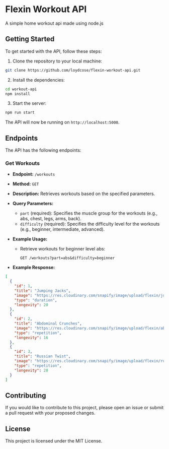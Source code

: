 # Flexin Workout API

A simple home workout api made using node.js

## Getting Started

To get started with the API, follow these steps:

1. Clone the repository to your local machine:

```bash
git clone https://github.com/loydcose/flexin-workout-api.git
```

2. Install the dependencies:

```bash
cd workout-api
npm install
```

3. Start the server:

```bash
npm run start
```

The API will now be running on `http://localhost:5000`.

## Endpoints

The API has the following endpoints:

### Get Workouts

- **Endpoint:** `/workouts`
- **Method:** `GET`
- **Description:** Retrieves workouts based on the specified parameters.
- **Query Parameters:**

  - `part` (required): Specifies the muscle group for the workouts (e.g., abs, chest, legs, arms, back).
  - `difficulty` (required): Specifies the difficulty level for the workouts (e.g., beginner, intermediate, advanced).

- **Example Usage:**

  - Retrieve workouts for beginner level abs:
    ```
    GET /workouts?part=abs&difficulty=beginner
    ```

- **Example Response:**

```json
[
  {
    "id": 1,
    "title": "Jumping Jacks",
    "image": "https://res.cloudinary.com/snapify/image/upload/flexin/jumping-jacks",
    "type": "duration",
    "longevity": 20
  },
  {
    "id": 2,
    "title": "Abdominal Crunches",
    "image": "https://res.cloudinary.com/snapify/image/upload/flexin/abdominal-crunches",
    "type": "repetition",
    "longevity": 16
  },
  {
    "id": 3,
    "title": "Russian Twist",
    "image": "https://res.cloudinary.com/snapify/image/upload/flexin/russian-twist",
    "type": "repetition",
    "longevity": 20
  }
]
```

## Contributing

If you would like to contribute to this project, please open an issue or submit a pull request with your proposed changes.

## License

This project is licensed under the MIT License.
